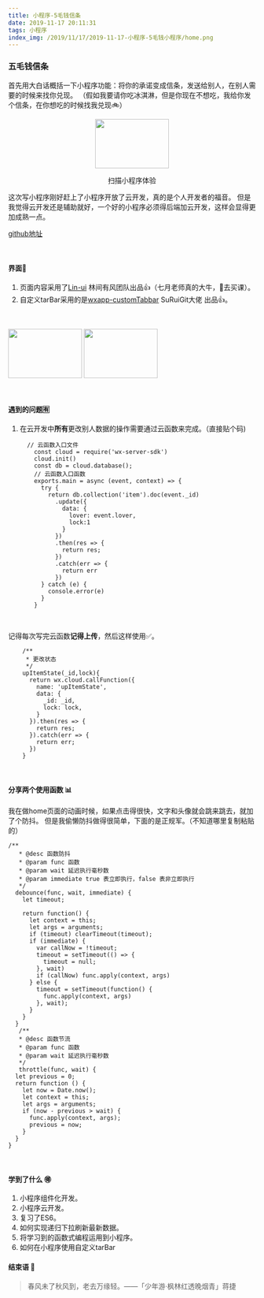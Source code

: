 ```yaml
---
title: 小程序-5毛钱信条
date: 2019-11-17 20:11:31
tags: 小程序
index_img: /2019/11/17/2019-11-17-小程序-5毛钱小程序/home.png
---
```

### 五毛钱信条

首先用大白话概括一下小程序功能：将你的承诺变成信条，发送给别人，在别人需要的时候来找你兑现。
（假如我要请你吃冰淇淋，但是你现在不想吃，我给你发个信条，在你想吃的时候找我兑现🚲）
<div align=center>
<img src="./miniProgram.jpg" width="150" height="100">
<p >扫描小程序体验</p>
</div>


这次写小程序刚好赶上了小程序开放了云开发，真的是个人开发者的福音。
但是我觉得云开发还是辅助就好，一个好的小程序必须得后端加云开发，这样会显得更加成熟一点。

[github地址]( https://github.com/watebang/creed)

<br>

#### 界面🌈
1. 页面内容采用了[Lin-ui](http://doc.mini.7yue.pro/) 林间有风团队出品👍（七月老师真的大牛，🏃去买课）。
2. 自定义tarBar采用的是[wxapp-customTabbar](https://github.com/SuRuiGit/wxapp-customTabbar) SuRuiGit大佬 出品👍。

<br>

<img src="./item.png" width="150" height="100"> <img src="./home-1.png" width="150" height="100">



    
<br>  

#### 遇到的问题🈶


1.  在云开发中**所有**更改别人数据的操作需要通过云函数来完成。（直接贴个码)


          // 云函数入口文件
            const cloud = require('wx-server-sdk')
            cloud.init()
            const db = cloud.database();
            // 云函数入口函数
            exports.main = async (event, context) => {
              try {
                return db.collection('item').doc(event._id)
                  .update({
                    data: {
                      lover: event.lover,
                      lock:1
                    }
                  })
                  .then(res => {
                    return res;
                  })
                  .catch(err => {
                    return err
                  })
              } catch (e) {
                console.error(e)
              }
            }

<br>      

记得每次写完云函数**记得上传**，然后这样使用✅。
        
        /**
         * 更改状态
         */
        upItemState(_id,lock){
          return wx.cloud.callFunction({
            name: 'upItemState',
            data: {
              _id: _id,
              lock: lock,
            }
          }).then(res => {
            return res;
          }).catch(err => {
            return err;
          })
        }

<br>


#### 分享两个使用函数 📊

我在做home页面的动画时候，如果点击得很快，文字和头像就会跳来跳去，就加了个防抖。
但是我偷懒防抖做得很简单，下面的是正规军。（不知道哪里复制粘贴的）
<br>  
   
    /**
       * @desc 函数防抖
       * @param func 函数
       * @param wait 延迟执行毫秒数
       * @param immediate true 表立即执行，false 表非立即执行
       */
      debounce(func, wait, immediate) {
        let timeout;
    
        return function() {
          let context = this;
          let args = arguments;
          if (timeout) clearTimeout(timeout);
          if (immediate) {
            var callNow = !timeout;
            timeout = setTimeout(() => {
              timeout = null;
            }, wait)
            if (callNow) func.apply(context, args)
          } else {
            timeout = setTimeout(function() {
              func.apply(context, args)
            }, wait);
          }
        }
      }
       /**
       * @desc 函数节流
       * @param func 函数
       * @param wait 延迟执行毫秒数
       */
       throttle(func, wait) {
      let previous = 0;
      return function () {
        let now = Date.now();
        let context = this;
        let args = arguments;
        if (now - previous > wait) {
          func.apply(context, args);
          previous = now;
        }
      }
    }

 <br>



#### 学到了什么 🉐
1.  小程序组件化开发。
2.  小程序云开发。
3.  复习了ES6。
4.  如何实现递归下拉刷新最新数据。
5.  将学习到的函数式编程运用到小程序。
6.  如何在小程序使用自定义tarBar

#### 结束语 🏐

>春风未了秋风到，老去万缘轻。——「少年游·枫林红透晚烟青」蒋捷



